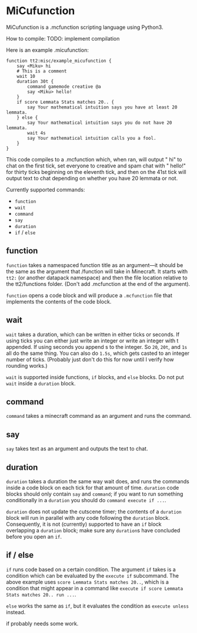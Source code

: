 # MiCufunction
MiCufunction is a .mcfunction scripting language using Python3.

How to compile:
TODO: implement compilation

Here is an example .micufunction:
```
function tt2:misc/example_micufunction {
    say <Miku> hi
    # This is a comment
    wait 10
    duration 30t {
        command gamemode creative @a
        say <Miku> hello!
    }
    if score Lemmata Stats matches 20.. {
        say Your mathematical intuition says you have at least 20 lemmata.
    } else {
        say Your mathematical intuition says you do not have 20 lemmata.
        wait 4s
        say Your mathematical intuition calls you a fool.
    }
}
```

This code compiles to a .mcfunction which, when ran, will output "<Miku> hi" to chat on the first tick, set everyone to creative and spam chat with "<Miku> hello!" for thirty ticks beginning on the eleventh tick, and then on the 41st tick will output text to chat depending on whether you have 20 lemmata or not. 

Currently supported commands:
- `function`
- `wait`
- `command`
- `say`
- `duration`
- `if` / `else`

## function
`function` takes a namespaced function title as an argument—it should be the same as the argument that /function will take in Minecraft. It starts with `tt2:` (or another datapack namespace) and then the file location relative to the tt2/functions folder. (Don't add .mcfunction at the end of the argument).

`function` opens a code block and will produce a `.mcfunction` file that implements the contents of the code block.

## wait
`wait` takes a duration, which can be written in either ticks or seconds. If using ticks you can either just write an integer or write an integer with t appended. If using seconds you append s to the integer. So `20`, `20t`, and `1s` all do the same thing. You can also do `1.5s`, which gets casted to an integer number of ticks. (Probably just don't do this for now until I verify how rounding works.)

`wait` is supported inside functions, `if` blocks, and `else` blocks. Do not put `wait` inside a `duration` block.

## command
`command` takes a minecraft command as an argument and runs the command.

## say
`say` takes text as an argument and outputs the text to chat.

## duration
`duration` takes a duration the same way wait does, and runs the commands inside a code block on each tick for that amount of time. `duration` code blocks should only contain `say` and `command`; if you want to run something conditionally in a `duration` you should do `command execute if ...`. 

`duration` does not update the cutscene timer; the contents of a `duration` block will run in parallel with any code following the `duration` block. Consequently, it is not (currently) supported to have an `if` block overlapping a `duration` block; make sure any `duration`s have concluded before you open an `if`.

## if / else
`if` runs code based on a certain condition. The argument `if` takes is a condition which can be evaluated by the `execute if` subcommand. The above example uses `score Lemmata Stats matches 20..`, which is a condition that might appear in a command like `execute if score Lemmata Stats matches 20.. run ...`.

`else` works the same as `if`, but it evaluates the condition as `execute unless` instead.

if probably needs some work.